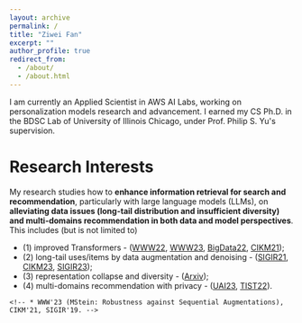 ```yaml
---
layout: archive
permalink: /
title: "Ziwei Fan"
excerpt: ""
author_profile: true
redirect_from: 
  - /about/
  - /about.html
---
```



<!-- # About Me -->
I am currently an Applied Scientist in AWS AI Labs, working on personalization models research and advancement.
I earned my CS Ph.D. in the BDSC Lab of University of Illinois Chicago, under Prof. Philip S. Yu's supervision. 
<!-- <span style="color:red">Actively looking for full-time positions of Applied/Research Scientist, Machine Learning Engineer in recommender systems.</span> -->

# Research Interests
My research studies how to **enhance information retrieval for search and recommendation**, particularly with large language models (LLMs), on **alleviating data issues (long-tail distribution and insufficient diversity) and multi-domains recommendation in both data and model perspectives**. This includes (but is not limited to) 
* (1) improved Transformers - ([WWW22](https://arxiv.org/pdf/2201.06035.pdf), 
[WWW23](https://arxiv.org/pdf/2301.12197.pdf), 
[BigData22](https://arxiv.org/pdf/2210.13572.pdf), 
[CIKM21](https://arxiv.org/pdf/2106.06165.pdf)); 
* (2) long-tail uses/items by data augmentation and denoising - ([SIGIR21](https://arxiv.org/pdf/2105.00522.pdf), 
[CIKM23](https://arxiv.org/pdf/2305.07633.pdf), 
[SIGIR23](https://arxiv.org/pdf/2304.03344.pdf)); 
* (3) representation collapse and diversity - ([Arxiv](https://arxiv.org/pdf/2306.11986.pdf));
* (4) multi-domains recommendation with privacy - ([UAI23](https://arxiv.org/pdf/2306.03191.pdf), 
[TIST22](https://dl.acm.org/doi/full/10.1145/3501815)).
<!-- * Data-Centric AI (Learn (Distill) New Data for Addressing Data Issues) -->
<!-- 	* Data Sparsity Issue in Sequential Recommendation
		* BigData'22 (MT4SR: Multi-relation Item-Item Similarities), WWW'22 (STOSA: Collaborative Transitivity), CIKM'21 (DT4SR: Uncertain Sequential Behaviors), and SIGIR'21 (ASReP: Reversely Sequence Enhancement). -->
<!-- * Domain Adaptation (Federated Learning, Knowledge Transfer, and Continual Learning) -->
<!-- * Recommender Systems (Sequential, Graph, and Knowledge-based Recommendations) -->
	<!-- * WWW'23 (MStein: Robustness against Sequential Augmentations), CIKM'21, SIGIR'19. -->


<!-- # News
* Sep 2023: Serve as Program Committee for SDM 2024.
* Aug 2023: Serve as Reviewer for TheWebConference 2024.
* Aug 2023: Serve as Reviewer for LoG conference 2023.
* July 2023: Serve as Program Committee of AAAI 2024.
* July 2023: Our Paper "Graph Collaborative Signals Denoising and Augmentation for Recommendation" is awarded the <span style="color:red">Best Short Paper Award (Honorable Mention)!</span>
* May 22nd, 2023: Joined AWS AI Personalize as a full-time Applied Scientist.
* May 8th, 2023: From now on, I am Dr. Fan!
* May 8th, 2023: Paper "Personalized Federated Domain Adaptation for Item-to-Item Recommendation" is accepted by UAI'23.
* April 2023: Paper "Graph Collaborative Signals Denoising and Augmentation for Recommendation" is accepted by SIGIR'23.
* Jan 2023: Paper "Mutual Wasserstein Discrepancy Minimization for Sequential Recommendation" is accepted by WWW'23.
* Nov 2022: Officially Ph.D. Candidate after my preliminary examination!
* Nov 2022: Paper "Sequential Recommendation with Auxiliary Item Relationships via Multi-Relational Transformer" is accepted by BigData'22.
* May 2022: Joined Salesforce Research as Research Intern.
* Feb 2022: Joined AWS AI Personalize as Applied Scientist Intern.
* Jan 2022: Paper Sequential Recommendation via Stochastic Self-Attention is accepted by WWW'22.
* Aug 2021: 3 Paper accepted by CIKM'21, with one nominated as Best Short Paper.
* May 2021: Joined Spotify Research as Research Intern. -->

